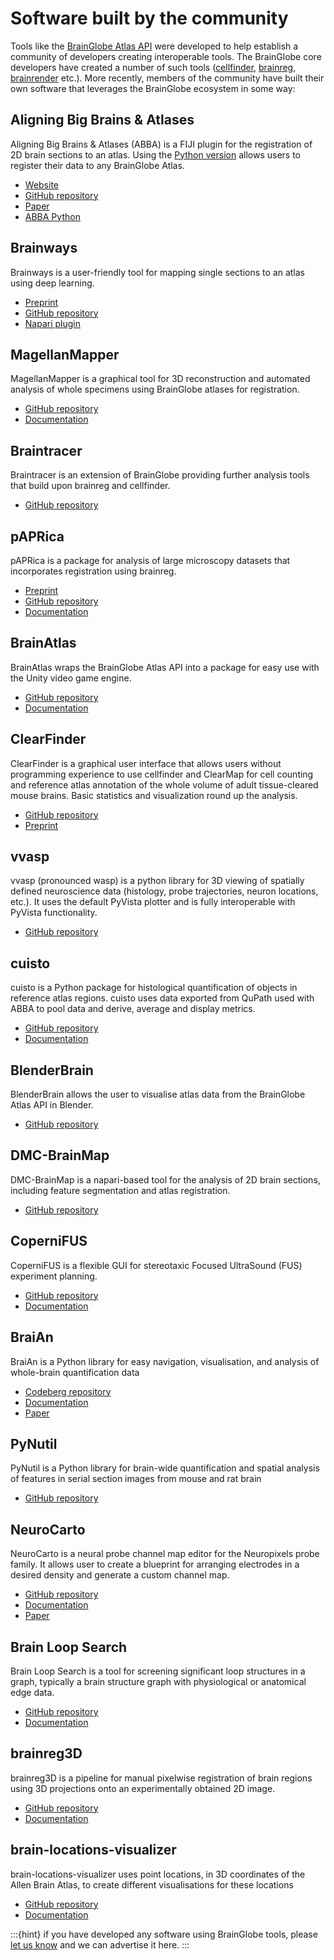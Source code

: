 # Software built by the community

Tools like the [BrainGlobe Atlas API](/documentation/brainglobe-atlasapi/index) were developed to help establish a community of 
developers creating interoperable tools. The BrainGlobe core developers have created a number of such tools
([cellfinder](/documentation/cellfinder/index), [brainreg](/documentation/brainreg/index), 
[brainrender](/documentation/brainrender/index) etc.). More recently, members of the community have built their own 
software that leverages the BrainGlobe ecosystem in some way:

## Aligning Big Brains & Atlases
Aligning Big Brains & Atlases (ABBA) is a FIJI plugin for the registration of 2D brain sections to an atlas. Using 
the [Python version](https://github.com/BIOP/abba_python) allows users to register their data to any BrainGlobe Atlas. 
- [Website](https://biop.github.io/ijp-imagetoatlas/registration.html)
- [GitHub repository](https://github.com/BIOP/ijp-imagetoatlas)
- [Paper](https://doi.org/10.1016/j.celrep.2025.115876)
- [ABBA Python](https://github.com/BIOP/abba_python)

## Brainways
Brainways is a user-friendly tool for mapping single sections to an atlas using deep learning. 

- [Preprint](https://www.biorxiv.org/content/10.1101/2023.05.25.542252v1)
- [GitHub repository](https://github.com/bkntr/brainways)
- [Napari plugin](https://github.com/bkntr/napari-brainways)

## MagellanMapper
MagellanMapper is a graphical tool for 3D reconstruction and automated analysis of whole specimens using BrainGlobe 
atlases for registration. 
- [GitHub repository](https://github.com/sanderslab/magellanmapper)
- [Documentation](https://magellanmapper.readthedocs.io/en/latest/)


## Braintracer
Braintracer is an extension of BrainGlobe providing further analysis tools that build upon brainreg and cellfinder.
- [GitHub repository](https://github.com/samclothier/braintracer)

## pAPRica
pAPRica is a package for analysis of large microscopy datasets that incorporates registration using brainreg.
- [Preprint](https://www.biorxiv.org/content/10.1101/2023.01.27.525687v1)
- [GitHub repository](https://github.com/WyssCenter/pAPRica)
- [Documentation](https://wysscenter.github.io/pAPRica/index.html)

## BrainAtlas
BrainAtlas wraps the BrainGlobe Atlas API into a package for easy use with the Unity video game engine.
- [GitHub repository](https://github.com/VirtualBrainLab/BrainAtlas/)
- [Documentation](https://virtualbrainlab.org/misc/brain_atlas.html)

## ClearFinder
ClearFinder is a graphical user interface that allows users without programming experience to use cellfinder and ClearMap for cell counting and reference atlas annotation of the whole volume of adult tissue-cleared mouse brains. Basic statistics and visualization round up the analysis.
- [GitHub repository](https://github.com/stegiopast/ClearFinder)
- [Preprint](https://www.biorxiv.org/content/10.1101/2024.06.21.599877v1)

## vvasp
vvasp (pronounced wasp) is a python library for 3D viewing of spatially defined neuroscience data (histology, probe trajectories, neuron locations, etc.).  It uses the default PyVista plotter and is fully interoperable with PyVista functionality.
- [GitHub repository](https://github.com/spkware/vvasp)

## cuisto
cuisto is a Python package for histological quantification of objects in reference atlas regions.
cuisto uses data exported from QuPath used with ABBA to pool data and derive, average and display metrics.
- [GitHub repository](https://github.com/TeamNCMC/cuisto)
- [Documentation](https://teamncmc.github.io/cuisto)

## BlenderBrain
BlenderBrain allows the user to visualise atlas data from the BrainGlobe Atlas API in Blender.
- [GitHub repository](https://github.com/ArtemKirsanov/BlenderBrain)

## DMC-BrainMap
DMC-BrainMap is a napari-based tool for the analysis of 2D brain sections, including feature segmentation and atlas registration. 
- [GitHub repository](https://github.com/hejDMC/napari-dmc-brainmap)

## CoperniFUS
CoperniFUS is a flexible GUI for stereotaxic Focused UltraSound (FUS) experiment planning.
- [GitHub repository](https://github.com/Tomaubier/CoperniFUS)
- [Documentation](https://copernifus.readthedocs.io/en/latest/index.html)

## BraiAn
BraiAn is a Python library for easy navigation, visualisation, and analysis of whole-brain quantification data
- [Codeberg repository](https://codeberg.org/SilvaLab/BraiAn)
- [Documentation](https://silvalab.codeberg.page/BraiAn)
- [Paper](https://doi.org/10.1016/j.celrep.2025.115876)

## PyNutil
PyNutil is a Python library for brain-wide quantification and spatial analysis of features in serial section images from mouse and rat brain
- [GitHub repository](https://github.com/Neural-Systems-at-UIO/PyNutil)

## NeuroCarto
NeuroCarto is a neural probe channel map editor for the Neuropixels probe family. It allows user to create a blueprint for arranging electrodes in a desired density and generate a custom channel map.
- [GitHub repository](https://github.com/AntonioST/NeuroCarto)
- [Documentation](https://neurocarto.readthedocs.io/en/latest/)
- [Paper](https://doi.org/10.1007/s12021-024-09705-2)

## Brain Loop Search
Brain Loop Search is a tool for screening significant loop structures in a graph, typically a brain structure graph with physiological or anatomical edge data.
- [GitHub repository](https://github.com/SEU-ALLEN-codebase/brain-loop-search)
- [Documentation](https://seu-allen-codebase.github.io/brain-loop-search/brain_loop_search.html)

## brainreg3D
brainreg3D is a pipeline for manual pixelwise registration of brain regions using 3D projections onto an experimentally obtained 2D image. 
- [GitHub repository](https://github.com/JoeRicotta/brainreg3D)
- [Documentation](https://github.com/JoeRicotta/brainreg3D/blob/6947b843d6359762520487ff8c51220e50992f47/description.md)

## brain-locations-visualizer
brain-locations-visualizer uses point locations, in 3D coordinates of the Allen Brain Atlas, to create different visualisations for these locations
- [GitHub repository](https://github.com/HernandoMV/brain-locations-visualizer)
- [Documentation](https://hernandomv.github.io/brain-locations-visualizer)


:::{hint}
if you have developed any software using BrainGlobe tools, please [let us know](../contact) and we can advertise it here. 
:::
